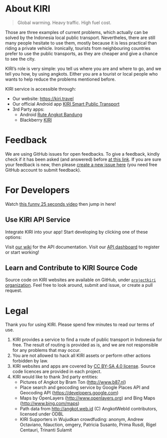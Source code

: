 # About KIRI

> Global warming. Heavy traffic. High fuel cost.

Those are three examples of current problems, which actually can be solved by the Indonesia local public transport. Nevertheles, there are still many people hesitate to use them, mostly because it is less practical than riding a private vehicle. Ironically, tourists from neighbouring countries prefer to use the public transports, as they are cheaper and give a chance to see the city.

KIRI’s role is very simple: you tell us where you are and where to go, and we tell you how, by using angkots. Either you are a tourist or local people who wants to help reduce the problems mentioned before.

KIRI service is accessible through:

* Our website: <https://kiri.travel>
* Our official Android app [KIRI Smart Public Transport](https://play.google.com/store/apps/details?id=travel.kiri.smarttransportapp)
* 3rd Party apps:
    - Android [Rute Angkot Bandung](https://play.google.com/store/apps/details?id=id.gits.angkot)
    - Blackberry [KIRI](https://appworld.blackberry.com/webstore/content/47062893/?lang=en&countrycode=ID)

# Feedback

We are using GitHub issues for open feedbacks. To give a feedback, kindly check if it has been asked (and answered) before [at this link](https://github.com/projectkiri/Tirtayasa/issues?q=is%3Aissue+is%3Aclosed). If you are sure your feedback is new, then please [create a new issue here](https://github.com/projectkiri/Tirtayasa/issues/new) (you need free GitHub account to submit feedback). 

# For Developers

Watch [this funny 25 seconds video](https://www.youtube.com/watch?v=Vhh_GeBPOhs) then jump in here!

## Use KIRI API Service

Integrate KIRI into your app! Start developing by clicking one of these options:

Visit [our wiki](https://github.com/projectkiri/Tirtayasa/wiki/KIRI-API-v2) for the API documentation.
Visit our [API dashboard](https://kiri.travel/dev) to register or start working!

## Learn and Contribute to KIRI Source Code

Source code on KIRI websites are available on GitHub, under [`projectkiri` organization](https://github.com/projectkiri). Feel free to look around, submit and issue, or create a pull request.

# Legal

Thank you for using KIRI. Please spend few minutes to read our terms of use.

1. KIRI provides a service to find a route of public transport in Indonesia for free. The result of routing is provided as is, and we are not responsible for any problems that may occur.
2. You are not allowed to hack all KIRI assets or perform other actions forbidden by law.
3. KIRI websites and apps are covered by [CC BY-SA 4.0 license](https://creativecommons.org/licenses/by-sa/4.0/). Source code licences are provided in each project.
4. KIRI would like to thank 3rd party entities:
    * Pictures of Angkot by Bram Ton (http://www.b87.nl)
    * Place search and geocoding service by Google Places API and Geocoding API (https://developers.google.com)
    * Maps by OpenLayers (http://www.openlayers.org) and Bing Maps (http://www.bing.com/maps)
    * Path data from http://angkot.web.id (C) AngkotWebId contributors, licensed under ODBL
    * KIRI Supporters in Wujudkan crowdfuding: anonym, Andrew Octaviano, fdauction, omgery, Patricia Susanto, Prima Rusdi, Rigel Centauri, Trinanti Sulamit
